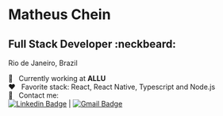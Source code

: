 # Matheus Chein 

## Full Stack Developer :neckbeard:
Rio de Janeiro, Brazil

 :rocket:  &nbsp; Currently working at **ALLU**
 <br/> :heart: &nbsp; Favorite stack: React, React Native, Typescript and Node.js 
 <br/> :email: &nbsp; Contact me: <br/> 
 [![Linkedin Badge](https://img.shields.io/badge/-MatheusChein-blue?style=flat-square&logo=Linkedin&logoColor=white&link=https://www.linkedin.com/in/matheus-chein/)](https://www.linkedin.com/in/tgmarinho/) 
| 
[![Gmail Badge](https://img.shields.io/badge/-matheuschein@gmail.com-c14438?style=flat-square&logo=Gmail&logoColor=white&link=mailto:matheuschein@gmail.com)](mailto:matheuschein@gmail.com)
